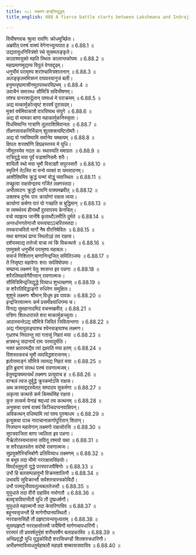 ```yaml
---
title: ०८८ लक्ष्मण-इन्द्रजिद्युद्धम्
title_english: 088 A fierce battle starts between Lakshmana and Indrajit

---
```

<div class="audioEmbed"  caption="श्रीराम-हरिसीताराममूर्ति-घनपाठिभ्यां वचनम्" src="https://archive.org/download/Ramayana-recitation-Sriram-harisItArAmamUrti-Ghanapaati-v2/Kanda_6/Kanda_6_YK-088-A_fierce_battle_starts_between_Lakshmana_and_Indrajit_0.mp3"></div>

विभीषणवचः श्रुत्वा रावणिः क्रोधमूर्च्छितः।  
अब्रवीत् परुषं वाक्यं वेगेनाभ्युत्पपात ह ॥ 6.88.1 ॥   
उद्यतायुधनिस्त्रिंशो रथे सुसमलङ्कृते।  
कालाश्वयुक्ते महति स्थितः कालान्तकोपमः ॥ 6.88.2 ॥   
महाप्रमाणमुद्यम्य विपुलं वेगवद्दृढम्।  
धनुर्भीमं परामृश्य शरांश्चामित्रशातनान् ॥ 6.88.3 ॥   
अलङ्कृतममित्रघ्नं राघवस्यानुजं बली।  
हनुमत्पृष्ठमासीनमुदयस्थरविप्रभम् ॥ 6.88.4 ॥   
उवाचैनं समारब्धः सौमित्रिं सविभीषणम्।  
तांश्च वानरशार्दूलान् पश्यध्वं मे पराक्रमम् ॥ 6.88.5 ॥   
अद्य मत्कार्मुकोत्सृष्टं शरवर्षं दुरासदम्।  
मुक्तं वर्षमिवाकाशे वारयिष्यथ संयुगे ॥ 6.88.6 ॥   
अद्य वो मामका बाणा महाकार्मुकनिस्सृताः।  
विधमिष्यन्ति गात्राणि तूलराशिमिवानलः ॥ 6.88.7 ॥   
तीक्ष्णसायकनिर्भिन्नान् शूलशक्त्यष्टितोमरैः।  
अद्य वो गमयिष्यामि सर्वानेव यमक्षयम् ॥ 6.88.8 ॥   
क्षिपतः शरवर्षाणि क्षिप्रहस्तस्य मे युधि।  
जीमूतस्येव नदतः कः स्थास्यति ममाग्रतः ॥ 6.88.9 ॥   
रात्रियुद्धे मया पूर्वं वज्राशनिसमैः शरैः।  
शायितौ स्थो मया भूमौ विसञ्ज्ञौ सपुरस्सरौ ॥ 6.88.10 ॥   
स्मृतिर्न तेऽस्ति वा मन्ये व्यक्तं वा यमसादनम्।  
आशीविषमिव क्रुद्धं यन्मां योद्धुं व्यवस्थितः ॥ 6.88.11 ॥   
तच्छुत्वा राक्षसेन्द्रस्य गर्जितं लक्ष्णस्तदा।  
अभीतवदनः क्रुद्धो रावणिं वाक्यमब्रवीत् ॥ 6.88.12 ॥   
उक्तश्च दुर्गमः पारः कार्याणां राक्षस त्वया।  
कार्याणां कर्मणा पारं यो गच्छति स बुद्धिमान् ॥ 6.88.13 ॥   
स त्वमर्थस्य हीनार्थो दुरवापस्य केनचित्।  
वचो व्याहृत्य जानीषे कृतार्थोऽस्मीति दुर्मते ॥ 6.88.14 ॥   
अन्तर्धानगतेनाजौ यस्त्वयाऽऽचरितस्तदा।  
तस्कराचरितो मार्गो नैष वीरनिषेवितः ॥ 6.88.15 ॥   
यथा बाणपथं प्राप्य स्थितोऽहं तव राक्षस।  
दर्शयस्वाद्य तत्तेजो वाचा त्वं किं विकत्थसे ॥ 6.88.16 ॥   
एवमुक्तो धनुर्भीमं परामृश्य महाबलः।  
ससर्ज निशितान् बाणानिन्द्रजित् समितिञ्जयः ॥ 6.88.17 ॥   
ते निसृष्टा महावेगाः शराः सर्पविषोपमाः।  
सम्प्राप्य लक्ष्मणं पेतुः श्वसन्त इव पन्नगाः ॥ 6.88.18 ॥   
शरैरतिमहावेगैर्वेगवान् रावणात्मजः।  
सौमित्रिमिन्द्रजिद्युद्धे विव्याध शुभलक्षणम् ॥ 6.88.19 ॥   
स शरैरतिविद्धाङ्गो रुधिरेण समुक्षितः।  
शुशुभे लक्ष्मणः श्रीमान् विधूम इव पावकः ॥ 6.88.20 ॥   
इन्द्रजित्त्वात्मनः कर्म प्रसमीक्ष्याधिगम्य च।  
विनद्य सुमहानादमिदं वचनमब्रवीत् ॥ 6.88.21 ॥   
पत्रिणः शितधारास्ते शरा मत्कार्मुकच्युताः।  
आदास्यन्तेऽद्य सौमित्रे जिवितं जिवितान्तगाः ॥ 6.88.22 ॥   
अद्य गोमायुसङ्घाश्च श्येनसङ्घाश्च लक्ष्मण।  
गृध्राश्च निपतन्तु त्वां गतासुं निहतं मया ॥ 6.88.23 ॥   
क्षत्रबन्धुं सदानार्यं रामः परमादुर्मतिः।  
भक्तं भ्रातरमद्यैव त्वां द्रक्ष्यति मया हतम् ॥ 6.88.24 ॥   
विशस्तकवचं भूमौ व्यपविद्धशरासनम्।  
हृतोत्तमाङ्गं सौमित्रे त्वामद्य निहतं मया ॥ 6.88.25 ॥   
इति ब्रुवाणं संरब्धं परुषं रावणात्मजम्।  
हेतुमद्वाक्यमत्यर्थं लक्ष्मणः प्रत्युवाच ह ॥ 6.88.26 ॥   
वाग्बलं त्यज दुर्बुद्धे क्रूरकर्माऽसि राक्षस।  
अथ कस्माद्वदस्येतत् सम्पादय सुकर्मणा ॥ 6.88.27 ॥   
अकृत्वा कत्थसे कर्म किमर्थमिह राक्षस।  
कुरु तत्कर्म येनाहं श्रद्दध्यां तव कत्थनम् ॥ 6.88.28 ॥   
अनुक्त्वा परुषं वाक्यं किञ्चिदप्यनवाक्षिपन्।  
अविकत्थन् वधिष्यामि त्वां पश्य पुरुषाधम ॥ 6.88.29 ॥   
इत्युक्त्वा पञ्च नाराचानाकर्णापूरितान् शितान्।  
निजघान महावेगान् लक्ष्मणो राक्षसोरसि ॥ 6.88.30 ॥   
सुपत्रवाजिता बाणा ज्वलिता इव पन्नगाः।  
नैर्ऋतोरस्यभासन्त सवितू रश्मयो यथा ॥ 6.88.31 ॥   
स शरैराहतस्तेन सरोषो रावणात्मजः।  
सुप्रयुक्तैस्त्रिभिर्बाणैः प्रतिविव्याध लक्ष्मणम् ॥ 6.88.32 ॥   
स बभूव तदा भीमो नरराक्षससिंहयोः।  
विमर्दस्तुमुलो युद्धे परस्परजयैषिणोः ॥ 6.88.33 ॥   
उभौ हि बलसम्पन्नावुभौ विक्रमशालिनौ ॥ 6.88.34 ॥   
उभावपि सुविक्रान्तौ सर्वशस्त्रास्त्रकोविदौ।  
उभौ परमदुर्जेयावतुल्यबलतेजसौ ॥ 6.88.35 ॥   
युयुधाते तदा वीरौ ग्रहाविव नभोगतौ ॥ 6.88.36 ॥   
बलवृत्राविवाभीतौ युधि तौ दुष्प्रधर्षणौ।  
युयुधाते महात्मानौ तदा केसरिणाविव ॥ 6.88.37 ॥   
बहूनवसृजन्तौ हि मार्गणौघानवस्थितौ।  
नरराक्षससिंहौ तौ प्रहृष्टावभ्ययुध्यताम् ॥ 6.88.38 ॥   
सुसम्प्रहृष्टौ नरराक्षसोत्तमौ जयैषिणौ मार्गणचापधारिणौ।  
परस्परं तौ प्रववर्षतुर्भृशं शरौघवर्षेण बलाहकाविव ॥ 6.88.39 ॥   
अभिप्रवृद्धौ युधि युद्धकोविदौ शरासिचण्डौ शितशस्त्रधारिणौ।  
अभीक्ष्णमाविव्यधतुर्महाबलौ महाहवे शम्बरवासवाविव ॥ 6.88.40 ॥   

